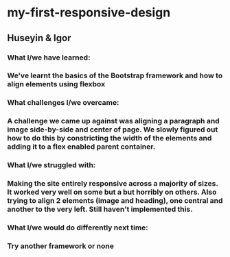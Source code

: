 # my-first-responsive-design
## Huseyin & Igor
### What I/we have learned:
### We've learnt the basics of the Bootstrap framework and how to align elements using flexbox
### What challenges I/we overcame:
### A challenge we came up against was aligning a paragraph and image side-by-side and center of page. We slowly figured out how to do this by constricting the width of the elements and adding it to a flex enabled parent container.
### What I/we struggled with:
### Making the site entirely responsive across a majority of sizes. It worked very well on some but a but horribly on others. Also trying to align 2 elements (image and heading), one central and another to the very left. Still haven't implemented this.

### What I/we would do differently next time:
### Try another framework or none
